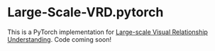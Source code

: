 # Large-Scale-VRD.pytorch

This is a PyTorch implementation for [Large-scale Visual Relationship Understanding](https://arxiv.org/abs/1804.10660). Code coming soon!
